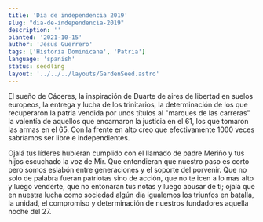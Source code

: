 ```yaml
---
title: 'Dia de independencia 2019'
slug: "dia-de-independencia-2019"
description: ''
planted: '2021-10-15'
author: 'Jesus Guerrero'
tags: ['Historia Dominicana', 'Patria']
language: 'spanish'
status: seedling
layout: '../../../layouts/GardenSeed.astro'
---
```


El sueño de Cáceres, la inspiración de Duarte de aires de libertad en suelos europeos, la entrega y lucha de los trinitarios, la determinación de los que recuperaron la patria vendida por unos títulos al "marques de las carreras" la valentía de aquellos que encarnaron la justicia en el 61, los que tomaron las armas en el 65. Con la frente en alto creo que efectivamente 1000 veces sabríamos ser libre e independientes.

Ojalá tus líderes hubieran cumplido con el llamado de padre Meriño y tus hijos escuchado la voz de Mir.
Que entendieran que nuestro paso es corto pero somos eslabón entre generaciones y el soporte del porvenir.
Que no solo de palabra fueran patriotas sino de acción, que no te icen a lo mas alto y luego venderte, que no entonaran tus notas y luego abusar de ti; ojalá que en nuestra lucha como sociedad algún día igualemos los triunfos en batalla, la unidad, el compromiso y determinación de nuestros fundadores aquella noche del 27.